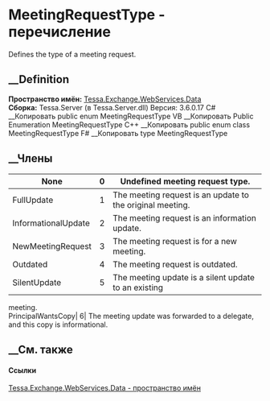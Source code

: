 # MeetingRequestType - перечисление
Defines the type of a meeting request.
## __Definition
 **Пространство имён:**
[Tessa.Exchange.WebServices.Data](N_Tessa_Exchange_WebServices_Data.htm)  
 **Сборка:** Tessa.Server (в Tessa.Server.dll) Версия: 3.6.0.17
C# __Копировать
     public enum MeetingRequestType
VB __Копировать
     Public Enumeration MeetingRequestType
C++ __Копировать
     public enum class MeetingRequestType
F# __Копировать
     type MeetingRequestType
##  __Члены
None| 0|  Undefined meeting request type.  
---|---|---  
FullUpdate| 1|  The meeting request is an update to the original meeting.  
InformationalUpdate| 2|  The meeting request is an information update.  
NewMeetingRequest| 3|  The meeting request is for a new meeting.  
Outdated| 4|  The meeting request is outdated.  
SilentUpdate| 5|  The meeting update is a silent update to an existing
meeting.  
PrincipalWantsCopy| 6|  The meeting update was forwarded to a delegate, and
this copy is informational.  
## __См. также
#### Ссылки
[Tessa.Exchange.WebServices.Data - пространство
имён](N_Tessa_Exchange_WebServices_Data.htm)
